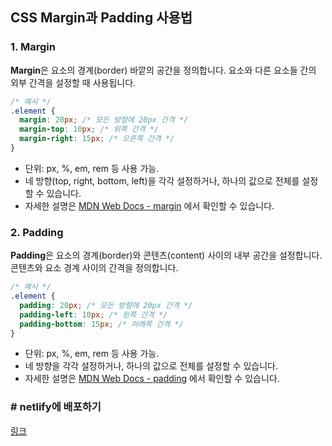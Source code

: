 ## CSS Margin과 Padding 사용법

### **1. Margin**

**Margin**은 요소의 경계(border) 바깥의 공간을 정의합니다. 요소와 다른 요소들 간의 외부 간격을 설정할 때 사용됩니다.

```css
/* 예시 */
.element {
  margin: 20px; /* 모든 방향에 20px 간격 */
  margin-top: 10px; /* 위쪽 간격 */
  margin-right: 15px; /* 오른쪽 간격 */
}
```

- 단위: px, %, em, rem 등 사용 가능.
- 네 방향(top, right, bottom, left)을 각각 설정하거나, 하나의 값으로 전체를 설정할 수 있습니다.
- 자세한 설명은 [MDN Web Docs - margin](https://developer.mozilla.org/en-US/docs/Web/CSS/margin) 에서 확인할 수 있습니다.

### **2. Padding**

**Padding**은 요소의 경계(border)와 콘텐츠(content) 사이의 내부 공간을 설정합니다. 콘텐츠와 요소 경계 사이의 간격을 정의합니다.

```CSS
/* 예시 */
.element {
  padding: 20px; /* 모든 방향에 20px 간격 */
  padding-left: 10px; /* 왼쪽 간격 */
  padding-bottom: 15px; /* 아래쪽 간격 */
}
```

- 단위: px, %, em, rem 등 사용 가능.
- 네 방향을 각각 설정하거나, 하나의 값으로 전체를 설정할 수 있습니다.
- 자세한 설명은 [MDN Web Docs - padding](https://developer.mozilla.org/en-US/docs/Web/CSS/padding) 에서 확인할 수 있습니다.



### **# netlify에 배포하기**
[링크](https://dreamy-lamington-208b0e.netlify.app)